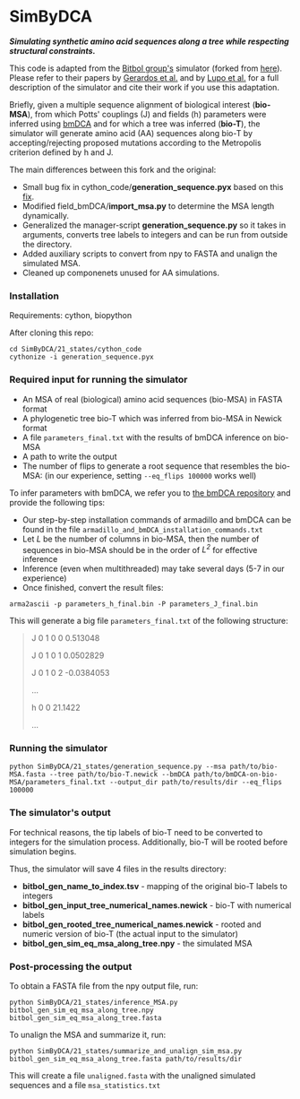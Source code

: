 # SimByDCA

**_Simulating synthetic amino acid sequences along a tree while respecting structural constraints._**

This code is adapted from the [Bitbol group's](https://github.com/Bitbol-Lab) simulator (forked from [here](https://github.com/Bitbol-Lab/Phylogeny-Partners/tree/v2.0)). Please refer to their papers by [Gerardos et al.](https://journals.plos.org/ploscompbiol/article?id=10.1371/journal.pcbi.1010147) and by [Lupo et al.](https://www.nature.com/articles/s41467-022-34032-y) for a full description of the simulator and cite their work if you use this adaptation.

Briefly, given a multiple sequence alignment of biological interest (**bio-MSA**), from which Potts' couplings (J) and fields (h) parameters were inferred using [bmDCA](https://github.com/ranganathanlab/bmDCA.git) and for which a tree was inferred (**bio-T**), the simulator will generate amino acid (AA) sequences along bio-T by accepting/rejecting proposed mutations according to the Metropolis criterion defined by h and J.

The main differences between this fork and the original:
* Small bug fix in cython_code/**generation_sequence.pyx** based on this [fix](https://github.com/Bitbol-Lab/Phylogeny-ESM2/blob/4d75497116427948de2bb1d7722483e3b95f3781/MSAGenerator/MSAGenerator.py#L52-L55).
* Modified field_bmDCA/**import_msa.py** to determine the MSA length dynamically.
* Generalized the manager-script **generation_sequence.py** so it takes in arguments, converts tree labels to integers and can be run from outside the directory.
* Added auxiliary scripts to convert from npy to FASTA and unalign the simulated MSA.
* Cleaned up componenets unused for AA simulations.

### Installation
Requirements: cython, biopython

After cloning this repo: 
```
cd SimByDCA/21_states/cython_code
cythonize -i generation_sequence.pyx
```

### Required input for running the simulator
* An MSA of real (biological) amino acid sequences (bio-MSA) in FASTA format
* A phylogenetic tree bio-T which was inferred from bio-MSA in Newick format
* A file `parameters_final.txt` with the results of bmDCA inference on bio-MSA
* A path to write the output
* The number of flips to generate a root sequence that resembles the bio-MSA: (in our experience, setting `--eq_flips 100000` works well)

To infer parameters with bmDCA, we refer you to [the bmDCA repository](https://github.com/ranganathanlab/bmDCA.git) and provide the following tips:
* Our step-by-step installation commands of armadillo and bmDCA can be found in the file `armadillo_and_bmDCA_installation_commands.txt`
* Let _L_ be the number of columns in bio-MSA, then the number of sequences in bio-MSA should be in the order of _L<sup>2</sup>_ for effective inference
* Inference (even when multithreaded) may take several days (5-7 in our experience)
* Once finished, convert the result files:
```
arma2ascii -p parameters_h_final.bin -P parameters_J_final.bin
```
This will generate a big file `parameters_final.txt` of the following structure:

> J 0 1 0 0 0.513048
> 
> J 0 1 0 1 0.0502829
> 
> J 0 1 0 2 -0.0384053
> 
> ...
> 
> h 0 0 21.1422
> 
> ...

### Running the simulator
```
python SimByDCA/21_states/generation_sequence.py --msa path/to/bio-MSA.fasta --tree path/to/bio-T.newick --bmDCA path/to/bmDCA-on-bio-MSA/parameters_final.txt --output_dir path/to/results/dir --eq_flips 100000
```

### The simulator's output
For technical reasons, the tip labels of bio-T need to be converted to integers for the simulation process. Additionally, bio-T will be rooted before simulation begins.

Thus, the simulator will save 4 files in the results directory:
* **bitbol_gen_name_to_index.tsv** - mapping of the original bio-T labels to integers
* **bitbol_gen_input_tree_numerical_names.newick** - bio-T with numerical labels
* **bitbol_gen_rooted_tree_numerical_names.newick** - rooted and numeric version of bio-T (the actual input to the simulator)
* **bitbol_gen_sim_eq_msa_along_tree.npy** - the simulated MSA

### Post-processing the output
To obtain a FASTA file from the npy output file, run:
```
python SimByDCA/21_states/inference_MSA.py bitbol_gen_sim_eq_msa_along_tree.npy bitbol_gen_sim_eq_msa_along_tree.fasta
```

To unalign the MSA and summarize it, run:
```
python SimByDCA/21_states/summarize_and_unalign_sim_msa.py bitbol_gen_sim_eq_msa_along_tree.fasta path/to/results/dir
```
This will create a file `unaligned.fasta` with the unaligned simulated sequences and a file `msa_statistics.txt`
